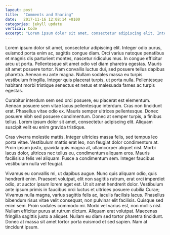 ```yaml
---
layout: post
title:  "Comments and Sharing"
date:   2017-11-16 12:08:14 +0100
categories: jekyll update
vertical: Code
excerpt: "Lorem ipsum dolor sit amet, consectetur adipiscing elit. Integer odio purus, euismod porta enim ac, sagittis congue diam."
---
```


Lorem ipsum dolor sit amet, consectetur adipiscing elit. Integer odio purus, euismod porta enim ac, sagittis congue diam. Orci varius natoque penatibus et magnis dis parturient montes, nascetur ridiculus mus. In congue efficitur arcu ut porta. Pellentesque sit amet odio vel diam pharetra egestas. Mauris sit amet posuere tortor. Nam convallis luctus dui, sed posuere tellus dapibus pharetra. Aenean eu ante magna. Nullam sodales massa eu turpis vestibulum fringilla. Integer quis placerat turpis, ut porta nulla. Pellentesque habitant morbi tristique senectus et netus et malesuada fames ac turpis egestas.

Curabitur interdum sem sed orci posuere, eu placerat est elementum. Aenean posuere sem vitae lacus pellentesque interdum. Cras non tincidunt erat. Phasellus vitae odio ex. Mauris semper ultrices pellentesque. Donec posuere nibh sed posuere condimentum. Donec at semper turpis, a finibus tellus. Lorem ipsum dolor sit amet, consectetur adipiscing elit. Aliquam suscipit velit eu enim gravida tristique.

Cras viverra molestie mattis. Integer ultricies massa felis, sed tempus leo porta vitae. Vestibulum mattis erat leo, non feugiat dolor condimentum at. Proin ipsum justo, gravida quis magna at, ullamcorper aliquet nisl. Morbi lacus dolor, ultrices nec tellus eu, condimentum aliquam eros. Mauris facilisis a felis vel aliquam. Fusce a condimentum sem. Integer faucibus vestibulum nulla vel feugiat.

Vivamus eu convallis mi, ut dapibus augue. Nunc quis aliquam odio, quis hendrerit enim. Praesent volutpat, elit non sagittis rutrum, erat orci imperdiet odio, at auctor ipsum lorem eget est. Ut sit amet hendrerit dolor. Vestibulum ante ipsum primis in faucibus orci luctus et ultrices posuere cubilia Curae; Vivamus nulla magna, varius sagittis felis ac, iaculis facilisis lacus. Phasellus bibendum risus vitae velit consequat, non pulvinar elit facilisis. Quisque sed enim sem. Proin sodales commodo mi. Morbi vel varius est, non mollis nisl. Nullam efficitur purus at rutrum dictum. Aliquam erat volutpat. Maecenas fringilla sagittis justo a aliquet. Nullam eu diam sed tortor pharetra tincidunt. Donec at massa sit amet tortor porta euismod et sed sapien. Nam at tincidunt ipsum.